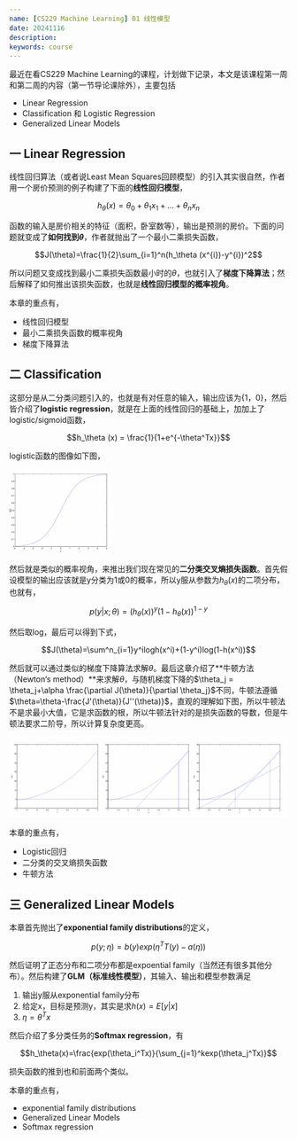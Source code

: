 ```yaml
---
name: [CS229 Machine Learning] 01 线性模型
date: 20241116
description: 
keywords: course
---
```


最近在看CS229 Machine Learning的课程，计划做下记录，本文是该课程第一周和第二周的内容（第一节导论课除外），主要包括

- Linear Regression
- Classification 和 Logistic Regression
- Generalized Linear Models

## 一 Linear Regression

线性回归算法（或者说Least Mean Squares回顾模型）的引入其实很自然，作者用一个房价预测的例子构建了下面的**线性回归模型**，

$$h_\theta (x) = \theta_0+\theta_1 x_1 + ... + \theta_n x_n$$

函数的输入是房价相关的特征（面积，卧室数等），输出是预测的房价。下面的问题就变成了**如何找到$\theta$**，作者就抛出了一个最小二乘损失函数，

$$J(\theta)=\frac{1}{2}\sum_{i=1}^n(h_\theta (x^{i})-y^{i})^2$$

所以问题又变成找到最小二乘损失函数最小时的$\theta$，也就引入了**梯度下降算法**；然后解释了如何推出该损失函数，也就是**线性回归模型的概率视角**。

本章的重点有，

- 线性回归模型
- 最小二乘损失函数的概率视角
- 梯度下降算法

## 二 Classification 

这部分是从二分类问题引入的，也就是有对任意的输入，输出应该为{1，0}，然后皆介绍了**logistic regression**，就是在上面的线性回归的基础上，加加上了logistic/sigmoid函数，

$$h_\theta (x) = \frac{1}{1+e^{-\theta^Tx}}$$

logistic函数的图像如下图，

<img src="../image/2024/image-20241116165230742.png" alt="image-20241116165230742" style="zoom:50%;" />

然后就是类似的概率视角，来推出我们现在常见的**二分类交叉熵损失函数**。首先假设模型的输出应该就是y分类为1或0的概率，所以y服从参数为$h_\theta (x)$的二项分布，也就有，

$$p(y|x;\theta)=(h_\theta(x))^y(1-h_\theta(x))^{1-y}$$

然后取log，最后可以得到下式，

$$J(\theta)=\sum^n_{i=1}y^ilogh(x^i)+(1-y^i)log(1-h(x^i))$$

然后就可以通过类似的梯度下降算法求解$\theta$。最后这章介绍了**牛顿方法（Newton‘s method）**来求解$\theta$，与随机梯度下降的$\theta_j = \theta_j+\alpha \frac{\partial J(\theta)}{\partial \theta_j}$不同，牛顿法遵循$\theta=\theta-\frac{J'(\theta)}{J''(\theta)}$，直观的理解如下图，所以牛顿法不是求最小大值，它是求函数的根，所以牛顿法针对的是损失函数的导数，但是牛顿法要求二阶导，所以计算复杂度更高。

![image-20241116170805355](../image/2024/image-20241116170805355.png)

本章的重点有，

- Logistic回归
- 二分类的交叉熵损失函数
- 牛顿方法

## 三 Generalized Linear Models

本章首先抛出了**exponential family distributions**的定义，

$$p(y;\eta)=b(y)exp(\eta^TT(y)-a(\eta))$$

然后证明了正态分布和二项分布都是expoential family（当然还有很多其他分布）。然后构建了**GLM（标准线性模型）**，其输入、输出和模型参数满足

1. 输出y服从exponential family分布
2. 给定x，目标是预测y，其实是求$h(x)=E[y|x]$
3. $\eta=\theta^Tx$

然后介绍了多分类任务的**Softmax regression**，有

$$h_\theta(x)=\frac{exp(\theta_i^Tx)}{\sum_{j=1}^kexp(\theta_j^Tx)}$$

损失函数的推到也和前面两个类似。

本章的重点有，

- exponential family distributions
- Generalized Linear Models
- Softmax regression
